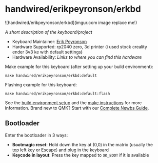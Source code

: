 # handwired/erikpeyronson/erkbd

![handwired/erikpeyronson/erkbd](imgur.com image replace me!)

*A short description of the keyboard/project*

* Keyboard Maintainer: [Erik Peyronson](https://github.com/erikpeyronson)
* Hardware Supported: rp2040 zero, 3d printer (i used stock creality ender 3v3 ke with default settings)
* Hardware Availability: *Links to where you can find this hardware*

Make example for this keyboard (after setting up your build environment):

    make handwired/erikpeyronson/erkbd:default

Flashing example for this keyboard:

    make handwired/erikpeyronson/erkbd:default:flash

See the [build environment setup](https://docs.qmk.fm/#/getting_started_build_tools) and the [make instructions](https://docs.qmk.fm/#/getting_started_make_guide) for more information. Brand new to QMK? Start with our [Complete Newbs Guide](https://docs.qmk.fm/#/newbs).

## Bootloader

Enter the bootloader in 3 ways:

* **Bootmagic reset**: Hold down the key at (0,0) in the matrix (usually the top left key or Escape) and plug in the keyboard
* **Keycode in layout**: Press the key mapped to `QK_BOOT` if it is available
